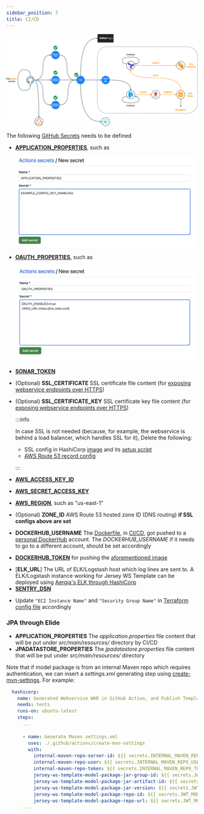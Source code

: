```yaml
---
sidebar_position: 7
title: CI/CD
---
```


![Error loading ci-cd.png](./img/ci-cd.png)

The following [GitHub Secrets][How to set up GitHub Action Secrets] needs to be defined

- [**APPLICATION_PROPERTIES**][Application configs], such as

  ![Error loading application-config-file-example.png](./img/application-config-file-example.png)

- [**OAUTH_PROPERTIES**][OAuth-related configs], such as

  ![Error loadinng oauth-config-example.png](./img/oauth-config-example.png)

- [**SONAR_TOKEN**](https://sonarcloud.io/project/overview?id=QubitPi_jersey-ws-template)
- (Optional) **SSL_CERTIFICATE** SSL certificate file content (for
  [exposing webservice endpoints over HTTPS][Nginx SSL Config])
- (Optional) **SSL_CERTIFICATE_KEY** SSL certificate key file content (for
  [exposing webservice endpoints over HTTPS][Nginx SSL Config])

  :::info

  In case SSL is not needed (because, for example, the webservice is behind a load balancer, which handles SSL for it),
  Delete the following:

  - SSL config in HashiCorp [image][HashiCorp Packer template] and its
    [setup script][HashiCorp Packer template setup script]
  - [AWS Route 53 record config][HashiCorp Terraform config file]

  :::

- [**AWS_ACCESS_KEY_ID**](https://docs.aws.amazon.com/cli/latest/userguide/cli-configure-envvars.html)
- [**AWS_SECRET_ACCESS_KEY**](https://docs.aws.amazon.com/cli/latest/userguide/cli-configure-envvars.html)
- [**AWS_REGION**](https://docs.aws.amazon.com/cli/latest/userguide/cli-configure-envvars.html), such as "us-east-1"
- (Optional) **ZONE_ID** AWS Route 53 hosted zone ID (DNS routing) **if SSL configs above are set**
- **DOCKERHUB_USERNAME** The [Dockerfile][jersey-ws-template Dockerfile], in [CI/CD][jersey-ws-template CI/CD], got
  pushed to a [personal DockerHub][docker hub] account. The _DOCKERHUB_USERNAME_ if it needs to go to a different
  account, should be set accordingly
- [**DOCKERHUB_TOKEN**](https://docs.docker.com/docker-hub/access-tokens/) for pushing the
  [aforementioned image][jersey-ws-template Dockerfile]
<!-- markdown-link-check-disable -->

- [**ELK_URL**] The URL of ELK/Logstash host which log lines are sent to. A ELK/Logstash instance working for Jersey WS
  Template can be deployed using [Aergia's ELK through HashiCorp](https://qubitpi.github.io/aergia/docs/elk)
- [**SENTRY_DSN**](sentry)

<!-- markdown-link-check-enable -->

- Update `"EC2 Instance Name"` and `"Security Group Name"` in [Terraform config file][HashiCorp Terraform config file]
  accordingly

### JPA through Elide

- **APPLICATION_PROPERTIES** The _application.properties_ file content that will be put under _src/main/resources/_
  directory by CI/CD
- **JPADATASTORE_PROPERTIES** The _jpadatastore.properties_ file content that will be put under _src/main/resources/_
  directory

Note that if model package is from an internal Maven repo which requires authentication, we can insert a _settings.xml_
generating step using [create-mvn-settings]. For example:

```yml
  hashicorp:
    name: Generated Webservice WAR in GitHub Action, and Publish Template AMI Image and Deploy it to EC2 through HashiCorp
    needs: tests
    runs-on: ubuntu-latest
    steps:
      ...

      - name: Generate Maven settings.xml
        uses: ./.github/actions/create-mvn-settings
        with:
          internal-maven-repo-server-id: ${{ secrets.INTERNAL_MAVEN_REPO_SERVER_ID }}
          internal-maven-repo-user: ${{ secrets.INTERNAL_MAVEN_REPO_USER }}
          internal-maven-repo-token: ${{ secrets.INTERNAL_MAVEN_REPO_TOKEN }}
          jersey-ws-template-model-package-jar-group-id: ${{ secrets.JWT_MODEL_PACKAGE_JAR_GROUP_ID }}
          jersey-ws-template-model-package-jar-artifact-id: ${{ secrets.JWT_MODEL_PACKAGE_JAR_ARTIFACT_ID }}
          jersey-ws-template-model-package-jar-version: ${{ secrets.JWT_MODEL_PACKAGE_JAR_VERSION }}
          jersey-ws-template-model-package-repo-id: ${{ secrets.JWT_MODEL_PACKAGE_REPO_ID }}
          jersey-ws-template-model-package-repo-url: ${{ secrets.JWT_MODEL_PACKAGE_REPO_URL }}
      ...
```

[Application configs]: https://github.com/QubitPi/jersey-ws-template/blob/master/src/main/java/com/qubitpi/ws/jersey/template/config/ApplicationConfig.java

[create-mvn-settings]: https://github.com/QubitPi/jersey-ws-template/blob/jpa-elide/.github/actions/create-mvn-settings/action.yml

[docker hub]: https://hub.docker.com/r/jack20191124/jersey-ws-template/

[HashiCorp Packer template]: https://github.com/QubitPi/jersey-ws-template/blob/master/hashicorp/images/aws-jersey-ws.pkr.hcl
[HashiCorp Packer template setup script]: https://github.com/QubitPi/jersey-ws-template/blob/master/hashicorp/scripts/setup.sh
[HashiCorp Terraform config file]: https://github.com/QubitPi/jersey-ws-template/blob/master/hashicorp/instances/main.tf
[How to set up GitHub Action Secrets]: https://docs.github.com/en/actions/security-guides/encrypted-secrets

[jersey-ws-template CI/CD]: https://github.com/QubitPi/jersey-ws-template/blob/master/.github/workflows/ci-cd.yml
[jersey-ws-template Dockerfile]: https://github.com/QubitPi/jersey-ws-template/blob/master/Dockerfile

[Nginx SSL Config]: https://github.com/QubitPi/jersey-ws-template/blob/master/hashicorp/images/nginx-ssl.conf

[OAuth-related configs]: https://github.com/QubitPi/jersey-ws-template/blob/master/src/main/java/com/qubitpi/ws/jersey/template/config/OAuthConfig.java
